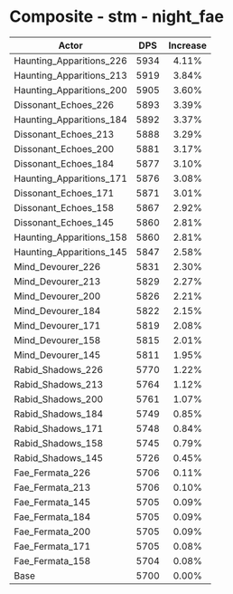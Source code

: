 # Composite - stm - night_fae
| Actor | DPS | Increase |
|---|:---:|:---:|
|Haunting_Apparitions_226|5934|4.11%|
|Haunting_Apparitions_213|5919|3.84%|
|Haunting_Apparitions_200|5905|3.60%|
|Dissonant_Echoes_226|5893|3.39%|
|Haunting_Apparitions_184|5892|3.37%|
|Dissonant_Echoes_213|5888|3.29%|
|Dissonant_Echoes_200|5881|3.17%|
|Dissonant_Echoes_184|5877|3.10%|
|Haunting_Apparitions_171|5876|3.08%|
|Dissonant_Echoes_171|5871|3.01%|
|Dissonant_Echoes_158|5867|2.92%|
|Dissonant_Echoes_145|5860|2.81%|
|Haunting_Apparitions_158|5860|2.81%|
|Haunting_Apparitions_145|5847|2.58%|
|Mind_Devourer_226|5831|2.30%|
|Mind_Devourer_213|5829|2.27%|
|Mind_Devourer_200|5826|2.21%|
|Mind_Devourer_184|5822|2.15%|
|Mind_Devourer_171|5819|2.08%|
|Mind_Devourer_158|5815|2.01%|
|Mind_Devourer_145|5811|1.95%|
|Rabid_Shadows_226|5770|1.22%|
|Rabid_Shadows_213|5764|1.12%|
|Rabid_Shadows_200|5761|1.07%|
|Rabid_Shadows_184|5749|0.85%|
|Rabid_Shadows_171|5748|0.84%|
|Rabid_Shadows_158|5745|0.79%|
|Rabid_Shadows_145|5726|0.45%|
|Fae_Fermata_226|5706|0.11%|
|Fae_Fermata_213|5706|0.10%|
|Fae_Fermata_145|5705|0.09%|
|Fae_Fermata_184|5705|0.09%|
|Fae_Fermata_200|5705|0.09%|
|Fae_Fermata_171|5705|0.08%|
|Fae_Fermata_158|5704|0.08%|
|Base|5700|0.00%|
